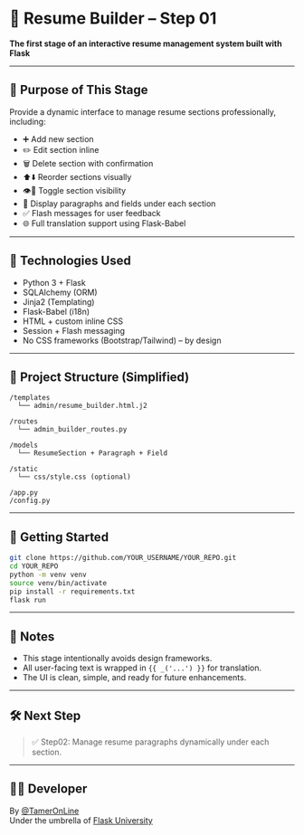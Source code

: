# 🧱 Resume Builder – Step 01

**The first stage of an interactive resume management system built with Flask**

---

## 🎯 Purpose of This Stage

Provide a dynamic interface to manage resume sections professionally, including:
- ➕ Add new section
- ✏️ Edit section inline
- 🗑 Delete section with confirmation
- ⬆️⬇️ Reorder sections visually
- 👁️🚫 Toggle section visibility
- 📄 Display paragraphs and fields under each section
- ✅ Flash messages for user feedback
- 🌐 Full translation support using Flask-Babel

---

## 🧠 Technologies Used

- Python 3 + Flask
- SQLAlchemy (ORM)
- Jinja2 (Templating)
- Flask-Babel (i18n)
- HTML + custom inline CSS
- Session + Flash messaging
- No CSS frameworks (Bootstrap/Tailwind) – by design

---

## 📂 Project Structure (Simplified)

```
/templates
  └── admin/resume_builder.html.j2

/routes
  └── admin_builder_routes.py

/models
  └── ResumeSection + Paragraph + Field

/static
  └── css/style.css (optional)

/app.py
/config.py
```

---

## 🚀 Getting Started

```bash
git clone https://github.com/YOUR_USERNAME/YOUR_REPO.git
cd YOUR_REPO
python -m venv venv
source venv/bin/activate
pip install -r requirements.txt
flask run
```

---

## 📌 Notes

- This stage intentionally avoids design frameworks.
- All user-facing text is wrapped in `{{ _('...') }}` for translation.
- The UI is clean, simple, and ready for future enhancements.

---

## 🛠️ Next Step

> ✅ Step02: Manage resume paragraphs dynamically under each section.

---

## 👨‍💻 Developer

By [@TamerOnLine](https://github.com/TamerOnLine)  
Under the umbrella of [Flask University](https://github.com/Flask-University)